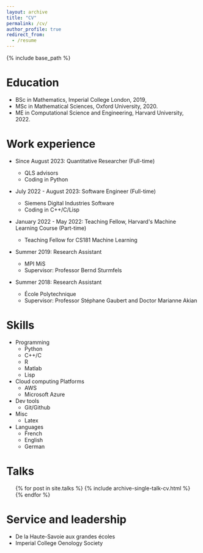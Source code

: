 ```yaml
---
layout: archive
title: "CV"
permalink: /cv/
author_profile: true
redirect_from:
  - /resume
---
```


{% include base_path %}

Education
======
* BSc in Mathematics, Imperial College London, 2019,
* MSc in Mathematical Sciences, Oxford University, 2020.
* ME in Computational Science and Engineering, Harvard University, 2022.

Work experience
======
* Since August 2023: Quantitative Researcher (Full-time)
  * QLS advisors
  * Coding in Python
    
* July 2022 - August 2023: Software Engineer (Full-time)
  * Siemens Digital Industries Software
  * Coding in C++/C/Lisp
 
* January 2022 - May 2022: Teaching Fellow, Harvard's Machine Learning Course (Part-time)
  * Teaching Fellow for CS181 Machine Learning

* Summer 2019: Research Assistant
  * MPI MiS
  * Supervisor: Professor Bernd Sturmfels

* Summer 2018: Research Assistant
  * École Polytechnique
  * Supervisor: Professor Stéphane Gaubert and Doctor Marianne Akian
  
Skills
======
* Programming 
  * Python
  * C++/C
  * R
  * Matlab
  * Lisp
* Cloud computing Platforms
  * AWS
  * Microsoft Azure
* Dev tools
  * Git/Github
* Misc
  * Latex
* Languages
  * French
  * English
  * German
  
Talks
======
  <ul>{% for post in site.talks %}
    {% include archive-single-talk-cv.html %}
  {% endfor %}</ul>

Service and leadership
======
* De la Haute-Savoie aux grandes écoles
* Imperial College Oenology Society

